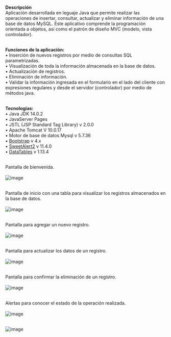 <b>Descripción</b></br>
Aplicación desarrollada en leguaje Java que permite realizar las operaciones de insertar, consultar, actualizar y eliminar información de una base de datos MySQL. Este aplicativo comprende la programación orientada a objetos, así como el patrón de diseño MVC (modelo, vista controlador).</br></br>

<b>Funciones de la aplicación:</b></br>
•	Inserción de nuevos registros por medio de consultas SQL parametrizadas.</br>
•	Visualización de toda la información almacenada en la base de datos.</br>
•	Actualización de registros.</br>
•	Eliminación de información.</br>
•	Validar la información ingresada en el formulario en el lado del cliente con expresiones regulares y desde el servidor (controlador) por medio de métodos java.</br></br>


<b>Tecnologías:</b></br>
•	Java JDK 14.0.2</br>
•	JavaServer Pages</br>
•	JSTL (JSP Standard Tag Library) v 2.0.0</br>
•	Apache Tomcat V 10.0.17</br>
•	Motor de base de datos Mysql v 5.7.36</br>
•	<a href="https://getbootstrap.com/docs/4.6/getting-started/introduction/" target="_blank">Bootstrap</a> v 4.x</br>
•	<a href="https://sweetalert2.github.io/" target="_blank">SweetAlert2</a> v 11.4.0</br>
•	<a href="https://datatables.net/" target="_blank">DataTables</a> v 1.13.4</br></br>


Pantalla de bienvenida.</br></br>
![image](https://github.com/user-attachments/assets/abb185d4-afa1-4925-b8c8-9f5cbb1b80b3)</br></br>

Pantalla de inicio con una tabla para visualizar los registros almacenados en la base de datos.</br></br>
![image](https://github.com/user-attachments/assets/a0451a2b-505c-4ec0-aa7c-9f0ba268d5ac)</br></br>

Pantalla para agregar un nuevo registro.</br></br>
![image](https://github.com/user-attachments/assets/81fedd66-b94f-4dfd-ad6e-b28d55c9d791)</br></br>

Pantalla para actualizar los datos de un registro.</br></br>
![image](https://github.com/user-attachments/assets/94ab4547-d7e4-4b98-bbfc-64c715a5770b)</br></br>

Pantalla para confirmar la eliminación de un registro.</br></br>
![image](https://github.com/user-attachments/assets/06147ab0-f47f-4cb6-a25e-0408c15a4695)</br></br>

Alertas para conocer el estado de la operación realizada.</br></br>
![image](https://github.com/user-attachments/assets/0d2b3efb-72db-491e-addd-5686a237cf63)</br></br>

![image](https://github.com/user-attachments/assets/7a0bd6f8-b439-42dd-bd5f-0ce629b87446)</br></br>


